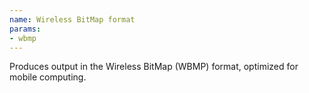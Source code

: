 ```yaml
---
name: Wireless BitMap format
params:
- wbmp
---
```

Produces output in the Wireless BitMap (WBMP) format, optimized for
mobile computing.
